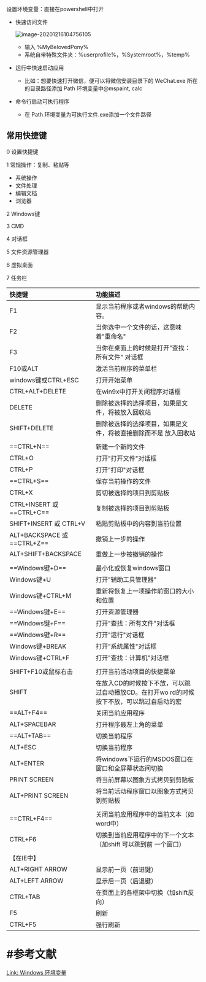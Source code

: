 设置环境变量：直接在powershell中打开

- 快速访问文件

  ![image-20201216104756105](https://cdn.jsdelivr.net/gh/DaiDuncan/PicUploader/img/20201216104756.png)

  - 输入 %MyBelovedPony%
  - 系统自带特殊文件夹：%userprofile%，%Systemroot%，%temp%



- 运行中快速启动应用
  - 比如：想要快速打开微信，便可以将微信安装目录下的 WeChat.exe 所在的目录路径添加 Path 环境变量中@mspaint, calc

- 命令行启动可执行程序
  - 在 Path 环境变量为可执行文件.exe添加一个文件路径



## 常用快捷键

0 设置快捷键

1 常规操作：复制、粘贴等

- 系统操作
- 文件处理
- 编辑文档
- 浏览器

2 Windows键

3 CMD

4 对话框

5 文件资源管理器

6 虚拟桌面

7 任务栏



| 快捷键                      | 功能描述                                                     |
| :-------------------------- | :----------------------------------------------------------- |
| F1                          | 显示当前程序或者windows的帮助内容。                          |
| F2                          | 当你选中一个文件的话，这意味着"重命名"                       |
| F3                          | 当你在桌面上的时候是打开"查找：所有文件" 对话框              |
| F10或ALT                    | 激活当前程序的菜单栏                                         |
| windows键或CTRL+ESC         | 打开开始菜单                                                 |
| CTRL+ALT+DELETE             | 在win9x中打开关闭程序对话框                                  |
| DELETE                      | 删除被选择的选择项目，如果是文件，将被放入回收站             |
| SHIFT+DELETE                | 删除被选择的选择项目，如果是文件，将被直接删除而不是 放入回收站 |
|                             |                                                              |
| ==CTRL+N==                  | 新建一个新的文件                                             |
| CTRL+O                      | 打开"打开文件"对话框                                         |
| CTRL+P                      | 打开"打印"对话框                                             |
| ==CTRL+S==                  | 保存当前操作的文件                                           |
| CTRL+X                      | 剪切被选择的项目到剪贴板                                     |
| CTRL+INSERT 或 ==CTRL+C==   | 复制被选择的项目到剪贴板                                     |
| SHIFT+INSERT 或 CTRL+V      | 粘贴剪贴板中的内容到当前位置                                 |
| ALT+BACKSPACE 或 ==CTRL+Z== | 撤销上一步的操作                                             |
| ALT+SHIFT+BACKSPACE         | 重做上一步被撤销的操作                                       |
|                             |                                                              |
| ==Windows键+D==             | 最小化或恢复windows窗口                                      |
| Windows键+U                 | 打开"辅助工具管理器"                                         |
| Windows键+CTRL+M            | 重新将恢复上一项操作前窗口的大小和位置                       |
| ==Windows键+E==             | 打开资源管理器                                               |
| ==Windows键+F==             | 打开"查找：所有文件"对话框                                   |
| ==Windows键+R==             | 打开"运行"对话框                                             |
| Windows键+BREAK             | 打开"系统属性"对话框                                         |
| Windows键+CTRL+F            | 打开"查找：计算机"对话框                                     |
|                             |                                                              |
| SHIFT+F10或鼠标右击         | 打开当前活动项目的快捷菜单                                   |
| SHIFT                       | 在放入CD的时候按下不放，可以跳过自动播放CD。在打开wo rd的时候按下不放，可以跳过自启动的宏 |
| ==ALT+F4==                  | 关闭当前应用程序                                             |
| ALT+SPACEBAR                | 打开程序最左上角的菜单                                       |
| ==ALT+TAB==                 | 切换当前程序                                                 |
| ALT+ESC                     | 切换当前程序                                                 |
| ALT+ENTER                   | 将windows下运行的MSDOS窗口在窗口和全屏幕状态间切换           |
| PRINT SCREEN                | 将当前屏幕以图象方式拷贝到剪贴板                             |
| ALT+PRINT SCREEN            | 将当前活动程序窗口以图象方式拷贝到剪贴板                     |
|                             |                                                              |
| ==CTRL+F4==                 | 关闭当前应用程序中的当前文本（如word中）                     |
| CTRL+F6                     | 切换到当前应用程序中的下一个文本（加shift 可以跳到前 一个窗口） |
|                             |                                                              |
| 【在IE中】                  |                                                              |
| ALT+RIGHT ARROW             | 显示前一页（前进键）                                         |
| ALT+LEFT ARROW              | 显示后一页（后退键）                                         |
| CTRL+TAB                    | 在页面上的各框架中切换（加shift反向）                        |
| F5                          | 刷新                                                         |
| CTRL+F5                     | 强行刷新                                                     |





# #参考文献

[Link: Windows 环境变量](https://zhuanlan.zhihu.com/p/67726501)